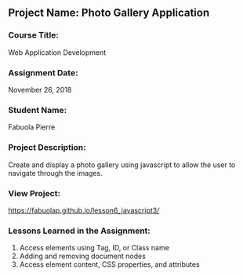 ## Project Name:  Photo Gallery Application

### Course Title:
Web Application Development

### Assignment Date:  
November 26, 2018

### Student Name:  
Fabuola Pierre

### Project Description:
Create and display a photo gallery using javascript to allow the user to navigate through the images.

### View Project:
https://fabuolap.github.io/lesson6_javascript3/

### Lessons Learned in the Assignment:
1. Access elements using Tag, ID, or Class name
2. Adding and removing document nodes 
3. Access element content, CSS properties, and attributes

